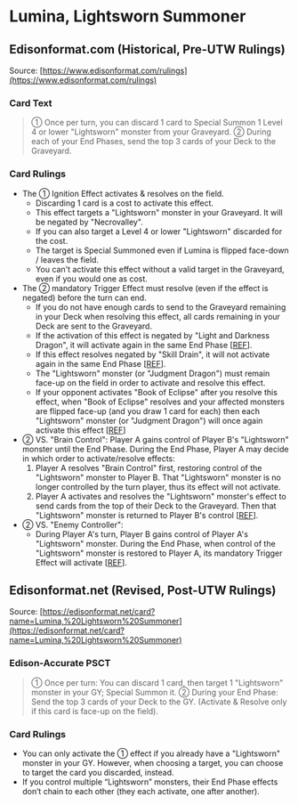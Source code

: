 # Lumina, Lightsworn Summoner

## Edisonformat.com (Historical, Pre-UTW Rulings)

Source: [https://www.edisonformat.com/rulings](https://www.edisonformat.com/rulings)

### Card Text

> ① Once per turn, you can discard 1 card to Special Summon 1 Level 4 or lower "Lightsworn" monster from your Graveyard. ② During each of your End Phases, send the top 3 cards of your Deck to the Graveyard.

### Card Rulings

*   The ① Ignition Effect activates & resolves on the field.
    *   Discarding 1 card is a cost to activate this effect.
    *   This effect targets a "Lightsworn" monster in your Graveyard. It will be negated by "Necrovalley".
    *   If you can also target a Level 4 or lower "Lightsworn" discarded for the cost.
    *   The target is Special Summoned even if Lumina is flipped face-down / leaves the field.
    *   You can't activate this effect without a valid target in the Graveyard, even if you would one as cost.
*   The ② mandatory Trigger Effect must resolve (even if the effect is negated) before the turn can end.
    *   If you do not have enough cards to send to the Graveyard remaining in your Deck when resolving this effect, all cards remaining in your Deck are sent to the Graveyard.
    *   If the activation of this effect is negated by "Light and Darkness Dragon", it will activate again in the same End Phase \[[REF](http://duelistgroundz.com/index.php?/topic/137855-end-phase-mandatory-trigger-effects/)\].
    *   If this effect resolves negated by "Skill Drain", it will not activate again in the same End Phase \[[REF](http://duelistgroundz.com/index.php?/topic/137855-end-phase-mandatory-trigger-effects/)\].
    *   The "Lightsworn" monster (or "Judgment Dragon") must remain face-up on the field in order to activate and resolve this effect.
    *   If your opponent activates "Book of Eclipse" after you resolve this effect, when "Book of Eclipse" resolves and your affected monsters are flipped face-up (and you draw 1 card for each) then each "Lightsworn" monster (or "Judgment Dragon") will once again activate this effect \[[REF](https://www.pojo.biz/board/showthread.php?t=678963)\]
*   ② VS. "Brain Control": Player A gains control of Player B's "Lightsworn" monster until the End Phase. During the End Phase, Player A may decide in which order to activate/resolve effects:
    1.  Player A resolves "Brain Control" first, restoring control of the "Lightsworn" monster to Player B. That "Lightsworn" monster is no longer controlled by the turn player, thus its effect will not activate.
    2.  Player A activates and resolves the "Lightsworn" monster's effect to send cards from the top of their Deck to the Graveyard. Then that "Lightsworn" monster is returned to Player B's control \[[REF](https://www.pojo.biz/board/showthread.php?t=653322)\].
*   ② VS. "Enemy Controller":
    *   During Player A's turn, Player B gains control of Player A's "Lightsworn" monster. During the End Phase, when control of the "Lightsworn" monster is restored to Player A, its mandatory Trigger Effect will activate \[[REF](http://duelistgroundz.com/index.php?/topic/85182-judgment-dragon-and-enemy-controller/)\].

## Edisonformat.net (Revised, Post-UTW Rulings)

Source: [https://edisonformat.net/card?name=Lumina,%20Lightsworn%20Summoner](https://edisonformat.net/card?name=Lumina,%20Lightsworn%20Summoner)

### Edison-Accurate PSCT

> ① Once per turn: You can discard 1 card, then target 1 "Lightsworn" monster in your GY; Special Summon it.
> ② During your End Phase: Send the top 3 cards of your Deck to the GY.
> (Activate & Resolve only if this card is face-up on the field).

### Card Rulings

*   You can only activate the ① effect if you already have a "Lightsworn" monster in your GY. However, when choosing a target, you can choose to target the card you discarded, instead.
*   If you control multiple “Lightsworn” monsters, their End Phase effects don’t chain to each other (they each activate, one after another).
            